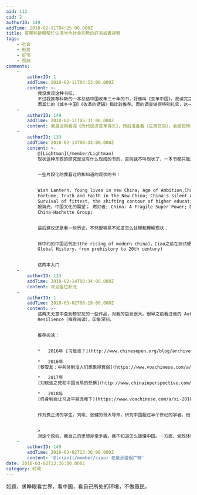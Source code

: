 ```yaml
---
aid: 112
cid: 2
authorID: 149
addTime: 2018-02-11T04:25:00.000Z
title: 有哪些能够帮忙认清当今社会形势的好书或者视频
tags:
    - 社会
    - 形势
    - 好书
    - 视频
comments:
    -
        authorID: 1
        addTime: 2018-02-11T04:53:00.000Z
        content: >-
            我没发现这种书哎。
            不过我推荐科斯的一本总结中国改革三十年的书，好像叫《变革中国》。我读完之后的总体印象是，中国的改革主要是自下而上，并不是有一个总设计师设计的，下层的广泛尝试和上层的选择性推广，使得中国的改革异常成功。
            周其仁的《城乡中国》《改革的逻辑》都比较推荐。周的调查做得特别扎实，这一点很推荐。 不过更近的关于十八大之后的著作就没找到合适的。
    -
        authorID: 149
        addTime: 2018-02-11T05:31:00.000Z
        content: 我最近刚看完《历代经济变革得失》，然后准备看《生而贫穷》，会感觉特别震撼。
    -
        authorID: 133
        addTime: 2018-02-14T00:33:00.000Z
        content: >-
            @[Lightman](/member/Lightman)
            现状这种东西的研究是没有什么现成的书的，否则就不叫现状了，一本书都只能是盲人摸象，看个局部。了解这些东西主要的方法还是“划线”，通过看历史并根据自己的经验来理解现状。


            一些片段化的我看过的和知道的现状的书：


            Wish Lantern, Young lives in new China; Age of Ambition,Chasing
            Fortune, Truth and Faith in the New China; China's silent Army;
            Survival of fittest, the shifting contour of higher education;
            殷海光，中国文化的展望； 燃灯者; China: A Fragile Super Power; Dealing With
            China-Hachette Group;


            最后建议还是看一些历史，不然很容易不知道怎么处理和理解现状：


            徐中约的中国近代史(the rising of modern china)，Ciao之前在测试硬盘的时候有分享 全球通史（A
            Global History，from prehistory to 20th century)


            这两本入门
    -
        authorID: 133
        addTime: 2018-02-14T00:34:00.000Z
        content: 欢迎各位补充
    -
        authorID: 1
        addTime: 2018-03-02T08:19:00.000Z
        content: >-
            这两天无意中查到黎安友的一些作品，对我的启发很大。很早之前看过他的 Authoritarian
            Resilience（推荐阅读），印象深刻。


            推荐阅读：


            *   2016年 [习是谁？](http://www.chinesepen.org/blog/archives/53833)

            *   2016年
            [黎安友：中共体制没人们想象得衰弱](https://www.voachinese.com/a/nathan-authoritarian-regime-20160616/3379732.html)

            *   2017年
            [刘晓波之死和中国当局的恐惧](http://www.chinainperspective.com/ArtShow.aspx?AID=183591)

            *   2018年
            [终身制会让习近平骑虎难下](https://www.voachinese.com/a/xi-20180227/4273796.html)


            作为费正清的学生，刘瑜、张健的哥大导师，研究中国超过半个世纪的学者，他也是坦言：


            >
            对这个政权，我自己的思想非常矛盾。我不知道怎么能懂中国。一方面，党政体制很强，另一方面，党政体制的弱势、弱点我也看不到。它不是衰弱，我可以说，苏联的党政体制到最后是非常衰弱，它自己不相信自己，而且经济也不发展，连苏联共产党员也不相信它。中国不一样，中国的党政体制看起来，从外面看还是很有活力。
    -
        authorID: 149
        addTime: 2018-03-02T13:36:00.000Z
        content: '@[ciao](/member/ciao) 老蔡涉猎很广呀'
date: 2018-03-02T13:36:00.000Z
category: 时政
---
```


如题，求睁眼看世界，看中国，看自己所处的环境，不做愚民。
